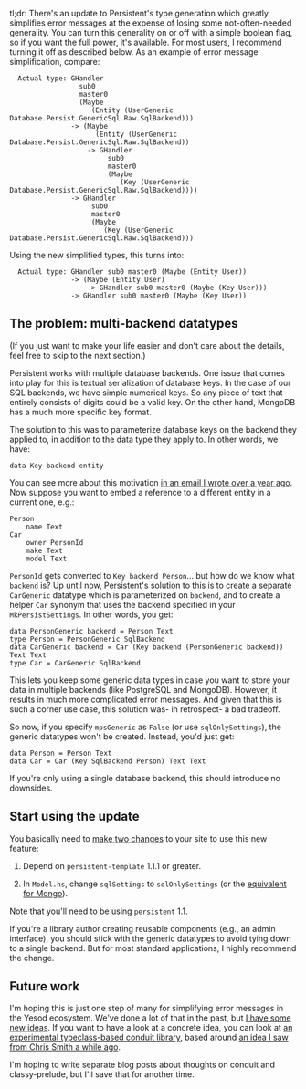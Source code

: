 tl;dr: There's an update to Persistent's type generation which greatly
simplifies error messages at the expense of losing some not-often-needed
generality. You can turn this generality on or off with a simple boolean flag,
so if you want the full power, it's available. For most users, I recommend
turning it off as described below. As an example of error message
simplification, compare:

      Actual type: GHandler
                     sub0
                     master0
                     (Maybe
                        (Entity (UserGeneric Database.Persist.GenericSql.Raw.SqlBackend)))
                   -> (Maybe
                         (Entity (UserGeneric Database.Persist.GenericSql.Raw.SqlBackend))
                       -> GHandler
                            sub0
                            master0
                            (Maybe
                               (Key (UserGeneric Database.Persist.GenericSql.Raw.SqlBackend))))
                   -> GHandler
                        sub0
                        master0
                        (Maybe
                           (Key (UserGeneric Database.Persist.GenericSql.Raw.SqlBackend)))

Using the new simplified types, this turns into:

      Actual type: GHandler sub0 master0 (Maybe (Entity User))
                   -> (Maybe (Entity User)
                       -> GHandler sub0 master0 (Maybe (Key User)))
                   -> GHandler sub0 master0 (Maybe (Key User))

## The problem: multi-backend datatypes

(If you just want to make your life easier and don't care about the details,
feel free to skip to the next section.)

Persistent works with multiple database backends. One issue that comes into play
for this is textual serialization of database keys. In the case of our SQL
backends, we have simple numerical keys. So any piece of text that entirely
consists of digits could be a valid key. On the other hand, MongoDB has a much
more specific key format.

The solution to this was to parameterize database keys on the backend they
applied to, in addition to the data type they apply to. In other words, we
have:

    data Key backend entity

You can see more about this motivation [in an email I wrote over a year
ago](https://groups.google.com/d/topic/yesodweb/rV_EnThsyK0/discussion). Now
suppose you want to embed a reference to a different entity in a current one,
e.g.:

    Person
        name Text
    Car
        owner PersonId
        make Text
        model Text

`PersonId` gets converted to `Key backend Person`... but how do we know what
`backend` is? Up until now, Persistent's solution to this is to create a
separate `CarGeneric` datatype which is parameterized on `backend`, and to
create a helper `Car` synonym that uses the backend specified in your
`MkPersistSettings`. In other words, you get:

    data PersonGeneric backend = Person Text
    type Person = PersonGeneric SqlBackend
    data CarGeneric backend = Car (Key backend (PersonGeneric backend)) Text Text
    type Car = CarGeneric SqlBackend

This lets you keep some generic data types in case you want to store your data
in multiple backends (like PostgreSQL and MongoDB). However, it results in much
more complicated error messages. And given that this is such a corner use case,
this solution was- in retrospect- a bad tradeoff.

So now, if you specify `mpsGeneric` as `False` (or use `sqlOnlySettings`), the
generic datatypes won't be created. Instead, you'd just get:

    data Person = Person Text
    data Car = Car (Key SqlBackend Person) Text Text

If you're only using a single database backend, this should introduce no downsides.

## Start using the update

You basically need to [make two
changes](https://github.com/yesodweb/yesod-scaffold/commit/95e08a7afbbbe210432b955ef412a8e3282767de)
to your site to use this new feature:

1. Depend on `persistent-template` 1.1.1 or greater.

2.  In `Model.hs`, change `sqlSettings` to `sqlOnlySettings` (or the [equivalent
    for
    Mongo](https://github.com/yesodweb/yesod-scaffold/commit/90c3776e011eadbe88cf8a40f0b8555534457f66)).

Note that you'll need to be using `persistent` 1.1.

If you're a library author creating reusable components (e.g., an admin
interface), you should stick with the generic datatypes to avoid tying down to
a single backend. But for most standard applications, I highly recommend the
change.

## Future work

I'm hoping this is just one step of many for simplifying error messages in the
Yesod ecosystem. We've done a lot of that in the past, but [I have some new
ideas](https://plus.google.com/u/0/116553865628071717889/posts/AgCBx2SjPwD).
If you want to have a look at a concrete idea, you can look at [an experimental
typeclass-based conduit
library](https://github.com/snoyberg/classy-prelude/blob/master/classy-prelude-conduit/Data/Conduit/Classy.hs),
based around [an idea I saw from Chris Smith a while
ago](https://github.com/cdsmith/my-pipes/blob/master/Pipes.hs).

I'm hoping to write separate blog posts about thoughts on conduit and classy-prelude, but I'll save that for another time.
